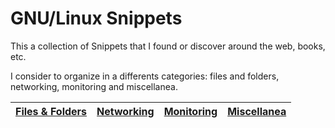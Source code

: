 # GNU/Linux Snippets

This a collection of Snippets that I found or discover around the web, books, etc.

I consider to organize in a differents categories: files and folders, networking, monitoring and miscellanea.


| [Files & Folders](snippets/files_and_folders.md) | [Networking](snippets/networking.md) | [Monitoring](snippets/monitoring.md) | [Miscellanea](snippets/miscellanea.md) |
|-----------------|------------|------------|-------------|
